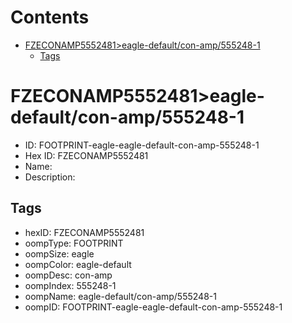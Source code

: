 



Contents
========

* [FZECONAMP5552481>eagle-default/con-amp/555248-1](#fzeconamp5552481eagle-defaultcon-amp555248-1)
	* [Tags](#tags)

# FZECONAMP5552481>eagle-default/con-amp/555248-1

- ID: FOOTPRINT-eagle-eagle-default-con-amp-555248-1
- Hex ID: FZECONAMP5552481
- Name: 
- Description: 

## Tags

- hexID: FZECONAMP5552481
- oompType: FOOTPRINT
- oompSize: eagle
- oompColor: eagle-default
- oompDesc: con-amp
- oompIndex: 555248-1
- oompName: eagle-default/con-amp/555248-1
- oompID: FOOTPRINT-eagle-eagle-default-con-amp-555248-1
